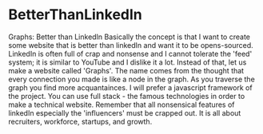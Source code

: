 # BetterThanLinkedIn
Graphs: Better than LinkedIn
Basically the concept is that I want to create some website that is better than linkedIn and want it to be opens-sourced. LinkedIn is often full of crap and nonsense and I cannot tolerate the 'feed' system; it is similar to YouTube and I dislike it a lot. Instead of that, let us make a website called 'Graphs'. The name comes from the thought that every connection you made is like a node in the graph. As you traverse the graph you find more acquantainces. 
I will prefer a javascript framework of the project. You can use full stack - the famous technologies in order to make a technical website. Remember that all nonsensical features of linkedIn especially the 'influencers' must be crapped out. 
It is all about recruiters, workforce, startups, and growth. 

